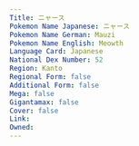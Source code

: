 ```yaml
---
﻿Title: ニャース
Pokemon Name Japanese: ニャース
Pokemon Name German: Mauzi
Pokemon Name English: Meowth
Language Card: Japanese
National Dex Number: 52
Region: Kanto
Regional Form: false
Additional Form: false
Mega: false
Gigantamax: false
Cover: false
Link: 
Owned: 
---
```

